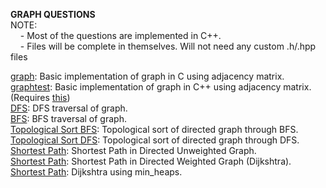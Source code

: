 <b> GRAPH QUESTIONS </b>  
NOTE:  
&nbsp;&nbsp;&nbsp;&nbsp;- Most of the questions are implemented in C++.  
&nbsp;&nbsp;&nbsp;&nbsp;- Files will be complete in themselves. Will not need any custom .h/.hpp files  

[graph](graph.c): Basic implementation of graph in C using adjacency matrix.  
[graphtest](graphtest.cpp): Basic implementation of graph in C++ using adjacency matrix. (Requires [this](graph.hpp))  
[DFS](DFS.cpp): DFS traversal of graph.  
[BFS](BFS.cpp): BFS traversal of graph.  
[Topological Sort BFS](topologicalBFS.cpp): Topological sort of directed graph through BFS.  
[Topological Sort DFS](topologicalDFS.cpp): Topological sort of directed graph through DFS.  
[Shortest Path](shortestPath.cpp): Shortest Path in Directed Unweighted Graph.  
[Shortest Path](dijkshtra.cpp): Shortest Path in Directed Weighted Graph (Dijkshtra).  
[Shortest Path](dijkshtra.cpp): Dijkshtra using min_heaps.  
